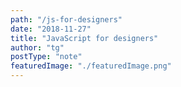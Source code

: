 ```yaml
---
path: "/js-for-designers"
date: "2018-11-27"
title: "JavaScript for designers"
author: "tg"
postType: "note"
featuredImage: "./featuredImage.png"
---
```

